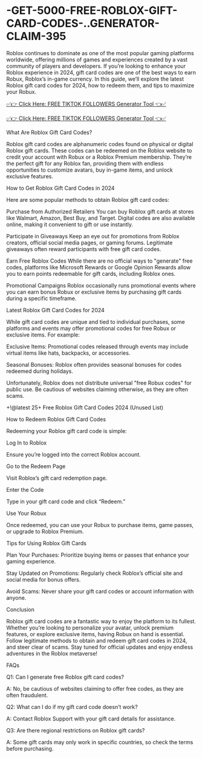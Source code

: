 # -GET-5000-FREE-ROBLOX-GIFT-CARD-CODES-..GENERATOR-CLAIM-395
Roblox continues to dominate as one of the most popular gaming platforms worldwide, offering millions of games and experiences created by a vast community of players and developers. If you’re looking to enhance your Roblox experience in 2024, gift card codes are one of the best ways to earn Robux, Roblox’s in-game currency. In this guide, we’ll explore the latest Roblox gift card codes for 2024, how to redeem them, and tips to maximize your Robux.

[✅👉 Click Here: FREE TIKTOK FOLLOWERS Generator Tool 👈✅](https://www.footlogix.com/Footlogix/media/Before-and-After/allgiftrafisarkar.html)

[✅👉 Click Here: FREE TIKTOK FOLLOWERS Generator Tool 👈✅](https://www.footlogix.com/Footlogix/media/Before-and-After/allgiftrafisarkar.html)

What Are Roblox Gift Card Codes?

Roblox gift card codes are alphanumeric codes found on physical or digital Roblox gift cards. These codes can be redeemed on the Roblox website to credit your account with Robux or a Roblox Premium membership. They’re the perfect gift for any Roblox fan, providing them with endless opportunities to customize avatars, buy in-game items, and unlock exclusive features.

How to Get Roblox Gift Card Codes in 2024

Here are some popular methods to obtain Roblox gift card codes:

Purchase from Authorized Retailers
You can buy Roblox gift cards at stores like Walmart, Amazon, Best Buy, and Target. Digital codes are also available online, making it convenient to gift or use instantly.

Participate in Giveaways
Keep an eye out for promotions from Roblox creators, official social media pages, or gaming forums. Legitimate giveaways often reward participants with free gift card codes.

Earn Free Roblox Codes
While there are no official ways to "generate" free codes, platforms like Microsoft Rewards or Google Opinion Rewards allow you to earn points redeemable for gift cards, including Roblox ones.

Promotional Campaigns
Roblox occasionally runs promotional events where you can earn bonus Robux or exclusive items by purchasing gift cards during a specific timeframe.

Latest Roblox Gift Card Codes for 2024

While gift card codes are unique and tied to individual purchases, some platforms and events may offer promotional codes for free Robux or exclusive items. For example:

Exclusive Items: Promotional codes released through events may include virtual items like hats, backpacks, or accessories.

Seasonal Bonuses: Roblox often provides seasonal bonuses for codes redeemed during holidays.

Unfortunately, Roblox does not distribute universal "free Robux codes" for public use. Be cautious of websites claiming otherwise, as they are often scams.

+!@latest 25+ Free Roblox Gift Card Codes 2024 (Unused List)

How to Redeem Roblox Gift Card Codes

Redeeming your Roblox gift card code is simple:

Log In to Roblox

Ensure you’re logged into the correct Roblox account.

Go to the Redeem Page

Visit Roblox’s gift card redemption page.

Enter the Code

Type in your gift card code and click “Redeem.”

Use Your Robux

Once redeemed, you can use your Robux to purchase items, game passes, or upgrade to Roblox Premium.

Tips for Using Roblox Gift Cards

Plan Your Purchases: Prioritize buying items or passes that enhance your gaming experience.

Stay Updated on Promotions: Regularly check Roblox’s official site and social media for bonus offers.

Avoid Scams: Never share your gift card codes or account information with anyone.

Conclusion

Roblox gift card codes are a fantastic way to enjoy the platform to its fullest. Whether you’re looking to personalize your avatar, unlock premium features, or explore exclusive items, having Robux on hand is essential. Follow legitimate methods to obtain and redeem gift card codes in 2024, and steer clear of scams. Stay tuned for official updates and enjoy endless adventures in the Roblox metaverse!

FAQs

Q1: Can I generate free Roblox gift card codes?

A: No, be cautious of websites claiming to offer free codes, as they are often fraudulent.

Q2: What can I do if my gift card code doesn’t work?

A: Contact Roblox Support with your gift card details for assistance.

Q3: Are there regional restrictions on Roblox gift cards?

A: Some gift cards may only work in specific countries, so check the terms before purchasing.​​​​​
